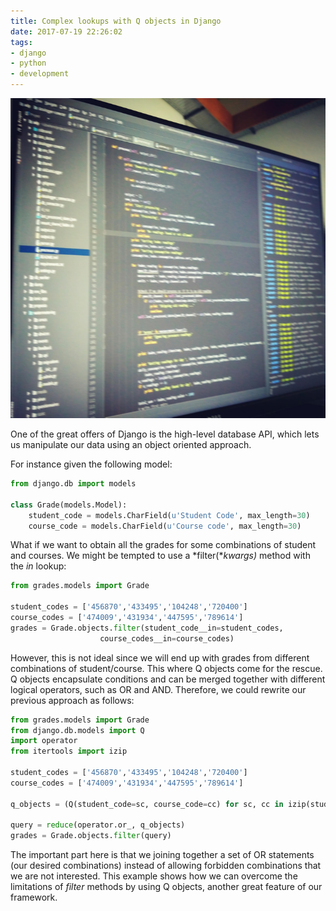 ```yaml
---
title: Complex lookups with Q objects in Django
date: 2017-07-19 22:26:02
tags:
- django
- python
- development
---
```


<img src="/images/dev.jpg" alt="" style="height: 512px;"/>

One of the great offers of Django is the high-level database API, which lets us manipulate our data using an object oriented approach. 

For instance given the following model:

```python
from django.db import models
 
class Grade(models.Model):
    student_code = models.CharField(u'Student Code', max_length=30)
    course_code = models.CharField(u'Course code', max_length=30)

```

What if we want to obtain all the grades for some combinations of student and courses. We might be tempted to use a *filter(**kwargs)*	 method with the *in* lookup:

```python
from grades.models import Grade
 
student_codes = ['456870','433495','104248','720400']
course_codes = ['474009','431934','447595','789614']
grades = Grade.objects.filter(student_code__in=student_codes, 
                    course_codes__in=course_codes)
```

However, this is not ideal since we will end up with grades from different combinations of student/course. This where Q objects come for the rescue. Q objects encapsulate conditions and can be merged together with different logical operators, such as OR and AND. Therefore, we could rewrite our previous approach as follows:


```python
from grades.models import Grade
from django.db.models import Q
import operator
from itertools import izip
 
student_codes = ['456870','433495','104248','720400']
course_codes = ['474009','431934','447595','789614']
 
q_objects = (Q(student_code=sc, course_code=cc) for sc, cc in izip(student_codes, course_codes))
 
query = reduce(operator.or_, q_objects)
grades = Grade.objects.filter(query)

```

The important part here is that we joining together a set of OR statements (our desired combinations) instead of allowing forbidden combinations that we are not interested.
This example shows how we can overcome the limitations of *filter* methods by using Q objects, another great feature of our framework. 
